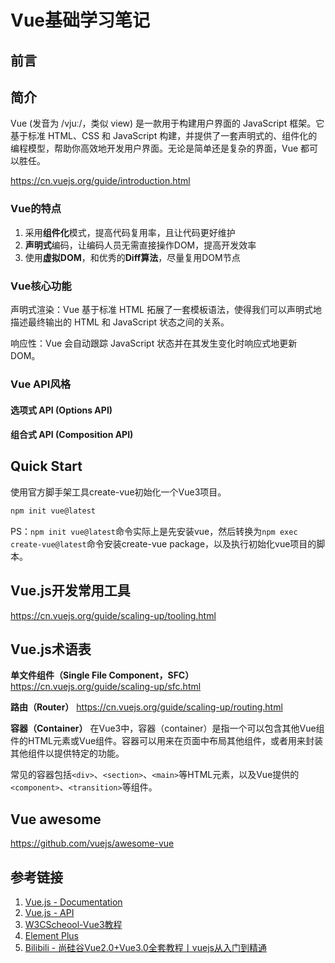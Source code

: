 # Vue基础学习笔记

## 前言



## 简介

Vue (发音为 /vjuː/，类似 view) 是一款用于构建用户界面的 JavaScript 框架。它基于标准 HTML、CSS 和 JavaScript 构建，并提供了一套声明式的、组件化的编程模型，帮助你高效地开发用户界面。无论是简单还是复杂的界面，Vue 都可以胜任。

https://cn.vuejs.org/guide/introduction.html


### Vue的特点

1. 采用**组件化**模式，提高代码复用率，且让代码更好维护
2. **声明式**编码，让编码人员无需直接操作DOM，提高开发效率
3. 使用**虚拟DOM**，和优秀的**Diff算法**，尽量复用DOM节点

### Vue核心功能

声明式渲染：Vue 基于标准 HTML 拓展了一套模板语法，使得我们可以声明式地描述最终输出的 HTML 和 JavaScript 状态之间的关系。

响应性：Vue 会自动跟踪 JavaScript 状态并在其发生变化时响应式地更新 DOM。


### Vue API风格

#### 选项式 API (Options API)


#### 组合式 API (Composition API)



## Quick Start

使用官方脚手架工具create-vue初始化一个Vue3项目。
```bash
npm init vue@latest
```
PS：`npm init vue@latest`命令实际上是先安装vue，然后转换为`npm exec create-vue@latest`命令安装create-vue package，以及执行初始化vue项目的脚本。


## Vue.js开发常用工具

https://cn.vuejs.org/guide/scaling-up/tooling.html


## Vue.js术语表

**单文件组件（Single File Component，SFC）**
https://cn.vuejs.org/guide/scaling-up/sfc.html

**路由（Router）**
https://cn.vuejs.org/guide/scaling-up/routing.html

**容器（Container）**
在Vue3中，容器（container）是指一个可以包含其他Vue组件的HTML元素或Vue组件。容器可以用来在页面中布局其他组件，或者用来封装其他组件以提供特定的功能。

常见的容器包括`<div>`、`<section>`、`<main>`等HTML元素，以及Vue提供的`<component>`、`<transition>`等组件。


## Vue awesome

https://github.com/vuejs/awesome-vue

## 参考链接

1. [Vue.js - Documentation](https://cn.vuejs.org/guide/introduction.html)
2. [Vue.js - API](https://cn.vuejs.org/api/)
3. [W3CScheool-Vue3教程](https://www.w3cschool.cn/vuejs3/)
4. [Element Plus](https://element-plus.gitee.io/zh-CN/)
5. [Bilibili - 尚硅谷Vue2.0+Vue3.0全套教程丨vuejs从入门到精通](https://www.bilibili.com/video/BV1Zy4y1K7SH/)
